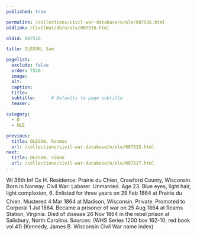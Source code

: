 ```yaml
---
published: true

permalink: /collections/civil-war-database/o/ole/007516.html
oldlink: /CivilWar/db/o/ole/007516.html

oldid: 007516

title: OLESON, Sam

pagelist:
  exclude: false
  order: 7516
  image: 
  alt:
  caption:
  title:
  subtitle:      # Defaults to page subtitle
  teaser:

category: 
  - O 
  - OLE

previous:
  title: OLESON, Rasmus
  url: /collections/civil-war-database/o/ole/007515.html  
next:
  title: OLESON, Simon
  url: /collections/civil-war-database/o/ole/007517.html   
---
```

WI 36th Inf Co H. Residence: Prairie du Chien, Crawford County, Wisconsin. Born in Norway. Civil War: Laborer. Unmarried. Age 23. Blue eyes, light hair, light complexion, 6&#146;. Enlisted for three years on 29 Feb 1864 at Prairie du Chien. Mustered 4 Mar 1864 at Madison, Wisconsin. Private. Promoted to Corporal 1 Jul 1864. Became a prisoner of war on 25 Aug 1864 at Reams Station, Virginia. Died of disease 26 Nov 1864 in the rebel prison at Salisbury, North Carolina. Sources: (WHS Series 1200 box 162-10; red book vol 41) (Kennedy, James B. Wisconsin Civil War name index)